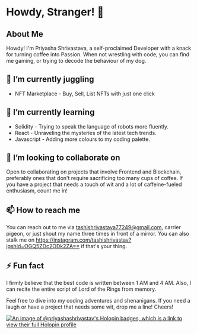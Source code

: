 # Howdy, Stranger! 👋

## About Me

Howdy! I'm Priyasha Shrivastava, a self-proclaimed Developer with a knack for turning coffee into Passion. When not wrestling with code, you can find me gaming, or trying to decode the behaviour of my dog.

## 🔭 I’m currently juggling

- NFT Marketplace - Buy, Sell, List NFTs with just one click
  
## 🌱 I’m currently learning

- Solidity - Trying to speak the language of robots more fluently.
- React - Unraveling the mysteries of the latest tech trends.
- Javascript - Adding more colours to my coding palette.

## 👯 I’m looking to collaborate on

Open to collaborating on projects that involve Frontend and Blockchain, preferably ones that don't require sacrificing too many cups of coffee. If you have a project that needs a touch of wit and a lot of caffeine-fueled enthusiasm, count me in!

## 📫 How to reach me

You can reach out to me via tashishrivastava77249@gmail.com, carrier pigeon, or just shout my name three times in front of a mirror. You can also stalk me on https://instagram.com/tashishrivastav?igshid=OGQ5ZDc2ODk2ZA== if that's your thing.

## ⚡ Fun fact

I firmly believe that the best code is written between 1 AM and 4 AM. Also, I can recite the entire script of Lord of the Rings from memory.


Feel free to dive into my coding adventures and shenanigans. If you need a laugh or have a project that needs some wit, drop me a line! Cheers!

[![An image of @priyashashrivastav's Holopin badges, which is a link to view their full Holopin profile](https://holopin.me/priyashashrivastav)](https://holopin.io/@priyashashrivastav)
